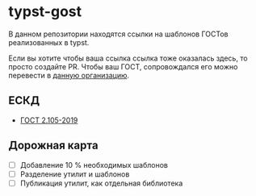 # typst-gost
В данном репозитории находятся ссылки на шаблонов ГОСТов реализованных в typst. 

Если вы хотите чтобы ваша ссылка ссылка тоже оказалась здесь, то просто создайте PR. 
Чтобы ваш ГОСТ, сопровождался его можно перевести в [данную организацию](https://github.com/typst-gost).

## ЕСКД
- [ГОСТ 2.105-2019](https://github.com/typst-gost/2.105-2019)


## Дорожная карта
- [ ] Добавление 10 % необходимых шаблонов
- [ ] Разделение утилит и шаблонов
- [ ] Публикация утилит, как отдельная библиотека
